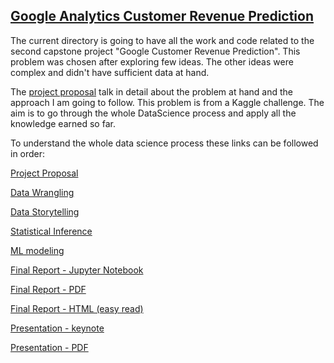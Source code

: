 ## [Google Analytics Customer Revenue Prediction](https://www.kaggle.com/c/ga-customer-revenue-prediction)

The current directory is going to have all the work and code related to the second capstone project "Google Customer Revenue Prediction". This problem was chosen after exploring few ideas. The other ideas were complex and didn't have sufficient data at hand.

The [project proposal](https://github.com/NehaJain18/DataScience/blob/master/Capstone_Second/ProjectProposal.md) talk in detail about the problem at hand and the approach I am going to follow. This problem is from a Kaggle challenge. The aim is to go through the whole DataScience process and apply all the knowledge earned so far.

To understand the whole data science process these links can be followed in order:

[Project Proposal](https://github.com/NehaJain18/DataScience/blob/master/Capstone_Second/ProjectProposal.md)

[Data Wrangling](https://github.com/NehaJain18/DataScience/blob/master/Capstone_Second/data-wrangling/DataWrangling.ipynb)

[Data Storytelling](https://github.com/NehaJain18/DataScience/blob/master/Capstone_Second/data-storytelling/DataStoryTelling.ipynb)

[Statistical Inference](https://github.com/NehaJain18/DataScience/blob/master/Capstone_Second/statistical-inference/StatisticalInference.ipynb)

[ML modeling](https://github.com/NehaJain18/DataScience/blob/master/Capstone_Second/ml-modeling/FeatureEngineering_Modeling.ipynb)

[Final Report - Jupyter Notebook](https://github.com/NehaJain18/DataScience/blob/master/Capstone_Second/report/FinalReport.ipynb)

[Final Report - PDF](https://github.com/NehaJain18/DataScience/blob/master/Capstone_Second/report/FinalReport.pdf)

[Final Report - HTML (easy read)](https://github.com/NehaJain18/DataScience/blob/master/Capstone_Second/report/FinalReport.html)

[Presentation - keynote](https://github.com/NehaJain18/DataScience/blob/master/Capstone_Second/report/Second_Capstone.key)

[Presentation - PDF](https://github.com/NehaJain18/DataScience/blob/master/Capstone_Second/report/Second_Capstone.pdf)


